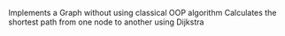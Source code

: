 Implements a Graph without using classical OOP algorithm
Calculates the shortest path from one node to another using Dijkstra
